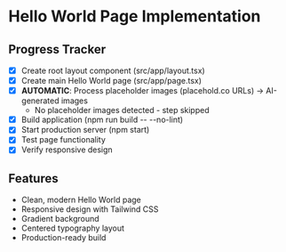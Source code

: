 # Hello World Page Implementation

## Progress Tracker

- [x] Create root layout component (src/app/layout.tsx)
- [x] Create main Hello World page (src/app/page.tsx)
- [x] **AUTOMATIC**: Process placeholder images (placehold.co URLs) → AI-generated images
  - No placeholder images detected - step skipped
- [x] Build application (npm run build -- --no-lint)
- [x] Start production server (npm start)
- [x] Test page functionality
- [x] Verify responsive design

## Features
- Clean, modern Hello World page
- Responsive design with Tailwind CSS
- Gradient background
- Centered typography layout
- Production-ready build